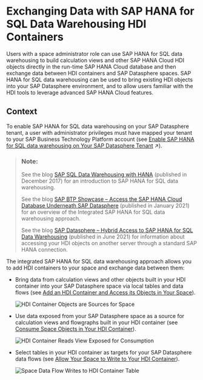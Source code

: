 <!-- loio1aec7ca95af24208a61c1a444b249d95 -->

# Exchanging Data with SAP HANA for SQL Data Warehousing HDI Containers

Users with a space administrator role can use SAP HANA for SQL data warehousing to build calculation views and other SAP HANA Cloud HDI objects directly in the run-time SAP HANA Cloud database and then exchange data between HDI containers and SAP Datasphere spaces. SAP HANA for SQL data warehousing can be used to bring existing HDI objects into your SAP Datasphere environment, and to allow users familiar with the HDI tools to leverage advanced SAP HANA Cloud features.



## Context

To enable SAP HANA for SQL data warehousing on your SAP Datasphere tenant, a user with administrator privileges must have mapped your tenant to your SAP Business Technology Platform account \(see [Enable SAP HANA for SQL data warehousing on Your SAP Datasphere Tenant](https://help.sap.com/viewer/935116dd7c324355803d4b85809cec97/DEV_CURRENT/en-US/e9a287849ccf41bb8a132d12dd3fdc8f.html "Use SAP HANA for SQL data warehousing to build calculation views and other SAP HANA Cloud HDI objects directly in your SAP Datasphere run-time database and then exchange data between your HDI containers and your SAP Datasphere spaces. SAP HANA for SQL data warehousing can be used to bring existing HDI objects into your SAP Datasphere environment, and to allow users familiar with the HDI tools to leverage advanced SAP HANA Cloud features.") :arrow_upper_right:\).

> ### Note:  
> See the blog [SAP SQL Data Warehousing with HANA](https://blogs.sap.com/2017/12/19/sap-sql-data-warehousing-with-hana/) \(published in December 2017\) for an introduction to SAP HANA for SQL data warehousing.
> 
> See the blog [SAP BTP Showcase – Access the SAP HANA Cloud Database Underneath SAP Datasphere](https://blogs.sap.com/2021/01/31/sap-btp-showcase-access-the-sap-hana-cloud-database-underneath-sap-data-warehouse-cloud/) \(published in January 2021\) for an overview of the Integrated SAP HANA for SQL data warehousing approach.
> 
> See the blog [SAP Datasphere – Hybrid Access to SAP HANA for SQL Data Warehousing](https://blogs.sap.com/2020/06/19/sap-data-warehouse-cloud-hybrid-access-to-sap-hana-for-sql-data-warehousing/) \(published in June 2021\) for information about accessing your HDI objects on another server through a standard SAP HANA connection.

The integrated SAP HANA for SQL data warehousing approach allows you to add HDI containers to your space and exchange data between them:

-   Bring data from calculation views and other objects built in your HDI container into your SAP Datasphere space via local tables and data flows \(see [Add an HDI Container and Access its Objects in Your Space](add-an-hdi-container-and-access-its-objects-in-your-s-5d55da5.md)\).

    ![HDI Container Objects are Sources for Space](images/HDI_as_Source_201d2a8.png)

-   Use data exposed from your SAP Datasphere space as a source for calculation views and flowgraphs built in your HDI container \(see [Consume Space Objects in Your HDI Container](consume-space-objects-in-your-hdi-container-656eebc.md)\).

    ![HDI Container Reads View Exposed for Consumption](images/HDI_Read_Exposed_View_f8edd97.png)

-   Select tables in your HDI container as targets for your SAP Datasphere data flows \(see [Allow Your Space to Write to Your HDI Container](allow-your-space-to-write-to-your-hdi-container-aa3627f.md)\).

    ![Space Data Flow Writes to HDI Container Table](images/HDI_Write_from_Space_ccf514b.png)


